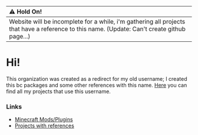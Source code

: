 <center>
  
| :warning: Hold On!              |
|:---------------------------|
| Website will be incomplete for a while, i'm gathering all projects that have a reference to this name. (Update: Can't create github page...) |
</center>

# Hi!
This organization was created as a redirect for my old username; I created this bc packages and some other references with this name. [Here](https://dracoyt.github.io/) you can find all my projects that use this username.
### Links
* [Minecraft Mods/Plugins](https://dracoyt.github.io/mc-mod-list/)
* [Projects with references](https://dracoyt.github.io/p-references)

